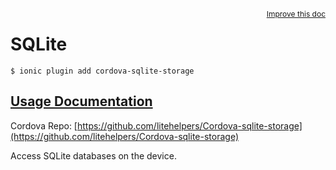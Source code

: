 
<a style="float:right;font-size:12px;" href="http://github.com/driftyco/ionic-native/edit/master/src/@ionic-native/plugins/sqlite/index.ts#L3">
  Improve this doc
</a>

# SQLite
<!-- end header block -->

```
$ ionic plugin add cordova-sqlite-storage
```

## [Usage Documentation](https://ionicframework.com/docs/v2/native/sqlite/)

Cordova Repo: [https://github.com/litehelpers/Cordova-sqlite-storage](https://github.com/litehelpers/Cordova-sqlite-storage)

<!-- description -->
Access SQLite databases on the device.
<!-- end for prop in method.decorators[0].argumentInfo -->
<!-- end content block -->
<!-- end body block -->
